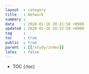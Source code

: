 ```yaml
---
layout  : category
title   : Network
summary : 
date    : 2020-01-16 20:21:58 +0900
updated : 2020-01-16 20:22:50 +0900
tag     : 
toc     : true
public  : true
parent  : [[/study/index]]
latex   : false
---
```

* TOC
{:toc}

